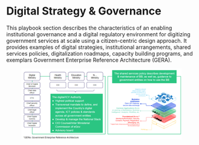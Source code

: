 # Digital Strategy & Governance

This playbook section describes the characteristics of an enabling institutional governance and a digital regulatory environment for digitizing government services at scale using a citizen-centric design approach. It  provides examples of digital strategies, institutional arrangements, shared services policies, digitalization roadmaps, capacity building programs, and exemplars Government Enterprise Reference Architecture (GERA).&#x20;

<figure><img src="../.gitbook/assets/govStack GERA.png" alt=""><figcaption></figcaption></figure>

